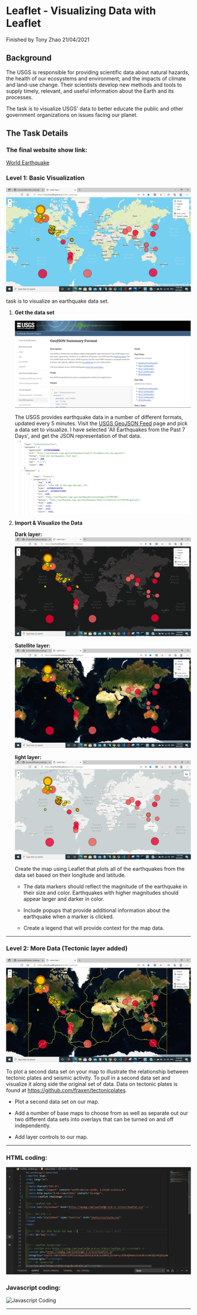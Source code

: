 # Leaflet - Visualizing Data with Leaflet

Finished by Tony Zhao 21/04/2021

## Background

The USGS is responsible for providing scientific data about natural hazards, the health of our ecosystems and environment; and the impacts of climate and land-use change. Their scientists develop new methods and tools to supply timely, relevant, and useful information about the Earth and its processes. 

The task is to visualize USGS' data to better educate the public and other government organizations on issues facing our planet.

## The Task Details

### The final website show link:

[World Earthquake](https://tonyzhao668.github.io/leaflet_challenge/)

### Level 1: Basic Visualization

![BasicMap](Images/street.png)

 task is to visualize an earthquake data set.

1. **Get the data set**

   ![3-Data](Images/3-Data.png)

   The USGS provides earthquake data in a number of different formats, updated every 5 minutes. Visit the [USGS GeoJSON Feed](http://earthquake.usgs.gov/earthquakes/feed/v1.0/geojson.php) page and pick a data set to visualize. I have selected 'All Earthquakes from the Past 7 Days', and get the JSON representation of that data. 
   ![4-JSON](Images/4-JSON.png)

2. **Import & Visualize the Data**

   **Dark layer:**
    ![Dark](Images/dark.png)
    
    **Satellite layer:**
    ![Satellite](Images/satellite.png)
    
    **light layer:**
    ![Dark](Images/light.png)

    
    
   Create the map using Leaflet that plots all of the earthquakes from the data set based on their longitude and latitude.

   * The data markers should reflect the magnitude of the earthquake in their size and color. Earthquakes with higher magnitudes should appear larger and darker in color.

   * Include popups that provide additional information about the earthquake when a marker is clicked.

   * Create a legend that will provide context for the map data.

- - -

### Level 2: More Data (Tectonic layer added)

![Tectonic Layer Added](Images/tectonic.png)

To plot a second data set on your map to illustrate the relationship between tectonic plates and seismic activity. To pull in a second data set and visualize it along side the original set of data. Data on tectonic plates is found at <https://github.com/fraxen/tectonicplates>.

* Plot a second data set on our map.

* Add a number of base maps to choose from as well as separate out our two different data sets into overlays that can be turned on and off independently.

* Add layer controls to our map.

- - -

### HTML coding: 
![HTML Coding](Images/htmlcoding.PNG)


### Javascript coding:
![Javascript Coding](Images/javascript.PNG)
_ _ _
